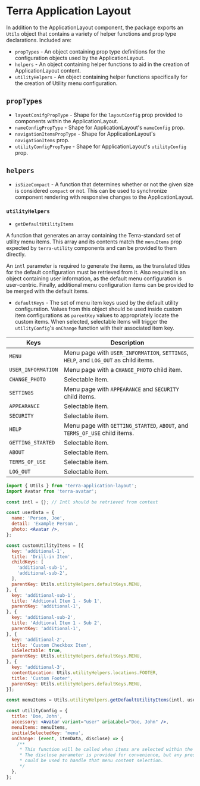 # Terra Application Layout

In addition to the ApplicationLayout component, the package exports an `Utils` object that contains a variety of helper functions and prop type declarations. Included are:

- `propTypes` - An object containing prop type definitions for the configuration objects used by the ApplicationLayout.
- `helpers` - An object containing helper functions to aid in the creation of ApplicationLayout content.
- `utilityHelpers` - An object containing helper functions specifically for the creation of Utility menu configuration.

## `propTypes`

- `layoutConifgPropType` - Shape for the `layoutConfig` prop provided to components within the ApplicationLayout.
- `nameConfigPropType` - Shape for ApplicationLayout's `nameConfig` prop.
- `navigationItemsPropType` - Shape for ApplicationLayout's `navigationItems` prop.
- `utilityConfigPropType` - Shape for ApplicationLayout's `utilityConfig` prop.

## `helpers`

- `isSizeCompact` - A function that determines whether or not the given size is considered `compact` or not. This can be used to synchronize component rendering with responsive changes to the ApplicationLayout.

### `utilityHelpers`

- `getDefaultUtilityItems`

A function that generates an array containing the Terra-standard set of utility menu items. This array and its contents match the `menuItems` prop expected by `terra-utility` components and can be provided to them directly.

An `intl` parameter is required to generate the items, as the translated titles for the default configuration must be retrieved from it. Also required is an object containing user information, as the default menu configuration is user-centric. Finally, additional menu configuration items can be provided to be merged with the default items.

- `defaultKeys` - The set of menu item keys used by the default utility configuration. Values from this object should be used inside custom item configurations as `parentKey` values to appropriately locate the custom items. When selected, selectable items will trigger the `utilityConfig`'s `onChange` function with their associated item key.

|Keys|Description|
|---|---|
|`MENU`|Menu page with `USER_INFORMATION`, `SETTINGS`, `HELP`, and `LOG_OUT` as child items.|
|`USER_INFORMATION`|Menu page with a `CHANGE_PHOTO` child item.|
|`CHANGE_PHOTO`|Selectable item.|
|`SETTINGS`|Menu page with `APPEARANCE` and `SECURITY` child items.|
|`APPEARANCE`|Selectable item.|
|`SECURITY`|Selectable item.|
|`HELP`|Menu page with `GETTING_STARTED`, `ABOUT`, and `TERMS_OF_USE` child items.|
|`GETTING_STARTED`|Selectable item.|
|`ABOUT`|Selectable item.|
|`TERMS_OF_USE`|Selectable item.|
|`LOG_OUT`|Selectable item.|

```jsx
import { Utils } from 'terra-application-layout';
import Avatar from 'terra-avatar';

const intl = {}; // Intl should be retrieved from context

const userData = {
  name: 'Person, Joe',
  detail: 'Example Person',
  photo: <Avatar />,
};

const customUtilityItems = [{
  key: 'additional-1',
  title: 'Drill-in Item',
  childKeys: [
    'additional-sub-1',
    'additional-sub-2',
  ],
  parentKey: Utils.utilityHelpers.defaultKeys.MENU,
}, {
  key: 'additional-sub-1',
  title: 'Addtional Item 1 - Sub 1',
  parentKey: 'additional-1',
}, {
  key: 'additional-sub-2',
  title: 'Addtional Item 1 - Sub 2',
  parentKey: 'additional-1',
}, {
  key: 'additional-2',
  title: 'Custom Checkbox Item',
  isSelectable: true,
  parentKey: Utils.utilityHelpers.defaultKeys.MENU,
}, {
  key: 'additional-3',
  contentLocation: Utils.utilityHelpers.locations.FOOTER,
  title: 'Custom Footer',
  parentKey: Utils.utilityHelpers.defaultKeys.MENU,
}];

const menuItems = Utils.utilityHelpers.getDefaultUtilityItems(intl, userData, customUtilityItems);

const utilityConfig = {
  title: 'Doe, John',
  accessory: <Avatar variant="user" ariaLabel="Doe, John" />,
  menuItems: menuItems,
  initialSelectedKey: 'menu',
  onChange: (event, itemData, disclose) => {
    /**
     * This function will be called when items are selected within the utility menu.
     * The disclose parameter is provided for convenience, but any presentation method
     * could be used to handle that menu content selection.
     */
  },
};
```
